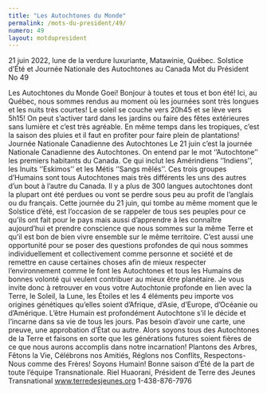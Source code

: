```yaml
---
title: "Les Autochtones du Monde"
permalink: /mots-du-president/49/
numero: 49
layout: motdupresident
---
```

21 juin 2022, lune de la verdure luxuriante, Matawinie, Québec.
Solstice d’Été et Journée Nationale des Autochtones au Canada
Mot du Président No 49

Les Autochtones du Monde
Goei! Bonjour à toutes et tous et bon été!
Ici, au Québec, nous sommes rendus au moment où les journées sont très longues et les nuits très courtes! Le soleil se couche vers 20h45 et se lève vers 5h15! On peut s’activer tard dans les jardins ou faire des fêtes extérieures sans lumière et c’est très agréable. En même temps dans les tropiques, c’est la saison des pluies et il faut en profiter pour faire plein de plantations!
Journée Nationale Canadienne des Autochtones
Le 21 juin c’est la journée Nationale Canadienne des Autochtones. On entend par le mot ‘’Autochtone’’ les premiers habitants du Canada. Ce qui inclut les Amérindiens ‘’Indiens’’, les Inuits ‘’Eskimos’’ et les Métis ‘’Sangs mêlés’’. Ces trois groupes d’Humains sont tous Autochtones mais très différents les uns des autres d’un bout à l’autre du Canada. Il y a plus de 300 langues autochtones dont la plupart ont été perdues ou vont se perdre sous peu au profit de l’anglais ou du français.
Cette journée du 21 juin, qui tombe au même moment que le Solstice d’été, est l’occasion de se rappeler de tous ses peuples pour ce qu’ils ont fait pour le pays mais aussi d’apprendre à les connaître aujourd’hui et prendre conscience que nous sommes sur la même Terre et qu’il est bon de bien vivre ensemble sur le même territoire.
C’est aussi une opportunité pour se poser des questions profondes de qui nous sommes individuellement et collectivement comme personne et société et de remettre en cause certaines choses afin de mieux respecter l’environnement comme le font les Autochtones et tous les Humains de bonnes volonté qui veulent contribuer au mieux être planétaire.
Je vous invite donc à retrouver en vous votre Autochtonie profonde en lien avec la Terre, le Soleil, la Lune, les Étoiles et les 4 éléments peu importe vos origines génétiques qu’elles soient d’Afrique, d’Asie, d’Europe, d’Océanie ou d’Amérique.
L’être Humain est profondément Autochtone s’il le décide et l’incarne dans sa vie de tous les jours. Pas besoin d’avoir une carte, une preuve, une approbation d’État ou autre.
Alors soyons tous des Autochtones de la Terre et faisons en sorte que les générations futures soient fières de ce que nous aurons accomplis dans notre incarnation!
Plantons des Arbres, Fêtons la Vie, Célébrons nos Amitiés, Réglons nos Conflits, Respectons-Nous comme des Frères! Soyons Humain!
Bonne saison d’Été de la part de toute l’équipe Transnationale.
Riel Huaorani, Président de Terre des Jeunes Transnational www.terredesjeunes.org 1-438-876-7976
